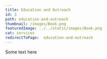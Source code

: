 ```yaml
---
title: Education and Outreach
id: 3
path: education-and-outreach
thumbnail: /images/Book.png
featuredImage: ../../static/images/Book.png
cat: services
redirectToPage:  education-and-outreach
---
```

Some text here